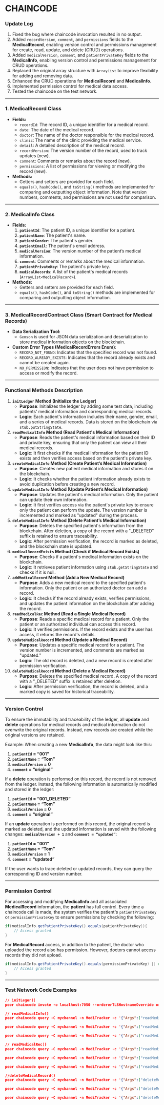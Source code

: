 # CHAINCODE

### Update Log

1. Fixed the bug where chaincode invocation resulted in no output.
2. Added `recordVersion`, `comment`, and `permissions` fields to the **MedicalRecord**, enabling version control and permissions management for create, read, update, and delete (CRUD) operations.
3. Added `medicalVersion`, `comment`, and `patientPrivateKey` fields to the **MedicalInfo**, enabling version control and permissions management for CRUD operations.
4. Replaced the original array structure with `ArrayList` to improve flexibility for adding and removing data.
5. Enhanced the CRUD operations for **MedicalRecord** and **MedicalInfo**.
6. Implemented permission control for medical data access.
7. Tested the chaincode on the test network.

---

### 1. **MedicalRecord Class**

- **Fields:**
    - `recordId`: The record ID, a unique identifier for a medical record.
    - `date`: The date of the medical record.
    - `doctor`: The name of the doctor responsible for the medical record.
    - `clinic`: The name of the clinic providing the medical service.
    - `detail`: A detailed description of the medical record.
    - `recordVersion`: The version number of the record, used to track updates (new).
    - `comment`: Comments or remarks about the record (new).
    - `permissions`: A list of permissions for viewing or modifying the record (new).
- **Methods:**
    - Getters and setters are provided for each field.
    - `equals()`, `hashCode()`, and `toString()` methods are implemented for comparing and outputting object information. Note that version numbers, comments, and permissions are not used for comparison.

---

### 2. **MedicalInfo Class**

- **Fields:**
    1. **`patientId`**: The patient ID, a unique identifier for a patient.
    2. **`patientName`**: The patient's name.
    3. **`patientGender`**: The patient's gender.
    4. **`patientEmail`**: The patient's email address.
    5. **`medicalVersion`**: The version number of the patient’s medical information.
    6. **`comment`**: Comments or remarks about the medical information.
    7. **`patientPrivateKey`**: The patient's private key.
    8. **`medicalRecords`**: A list of the patient's medical records (`ArrayList<MedicalRecord>`).
- **Methods:**
    - Getters and setters are provided for each field.
    - `equals()`, `hashCode()`, and `toString()` methods are implemented for comparing and outputting object information.

---

### 3. **MedicalRecordContract Class (Smart Contract for Medical Records)**

- **Data Serialization Tool:**
    - `Genson` is used for JSON data serialization and deserialization to store medical information objects on the blockchain.
- **Custom Error Types (MedicalRecordErrors Enum):**
    - `RECORD_NOT_FOUND`: Indicates that the specified record was not found.
    - `RECORD_ALREADY_EXISTS`: Indicates that the record already exists and cannot be created again.
    - `NO_PERMISSION`: Indicates that the user does not have permission to access or modify the record.

---

### Functional Methods Description

1. **`initLedger` Method (Initialize the Ledger)**
    - **Purpose**: Initializes the ledger by adding some test data, including patients' medical information and corresponding medical records.
    - **Logic**: Each patient's information includes their name, gender, email, and a series of medical records. Data is stored on the blockchain via `stub.putStringState`.
2. **`readMedicalInfo` Method (Read Patient's Medical Information)**
    - **Purpose**: Reads the patient's medical information based on their ID and private key, ensuring that only the patient can view all their medical records.
    - **Logic**: It first checks if the medical information for the patient ID exists and then verifies access based on the patient's private key.
3. **`createMedicalInfo` Method (Create Patient’s Medical Information)**
    - **Purpose**: Creates new patient medical information and stores it on the blockchain.
    - **Logic**: It checks whether the patient information already exists to avoid duplication before creating a new record.
4. **`updateMedicalInfo` Method (Update Patient’s Medical Information)**
    - **Purpose**: Updates the patient's medical information. Only the patient can update their own information.
    - **Logic**: It first verifies access via the patient's private key to ensure only the patient can perform the update. The version number is incremented and marked as "updated" during the process.
5. **`deleteMedicalInfo` Method (Delete Patient’s Medical Information)**
    - **Purpose**: Deletes the specified patient's information from the blockchain. After deletion, a copy of the record with a "_DELETED" suffix is retained to ensure traceability.
    - **Logic**: After permission verification, the record is marked as deleted, and the blockchain state is updated.
6. **`medicalRecordExists` Method (Check if Medical Record Exists)**
    - **Purpose**: Checks if a patient's medical information exists on the blockchain.
    - **Logic**: It retrieves patient information using `stub.getStringState` and checks if it is null.
7. **`addMedicalRecord` Method (Add a New Medical Record)**
    - **Purpose**: Adds a new medical record to the specified patient's information. Only the patient or an authorized doctor can add a record.
    - **Logic**: It checks if the record already exists, verifies permissions, and updates the patient information on the blockchain after adding the record.
8. **`readMedicalRec` Method (Read a Single Medical Record)**
    - **Purpose**: Reads a specific medical record for a patient. Only the patient or an authorized individual can access this record.
    - **Logic**: It verifies permissions. If the record exists and the user has access, it returns the record's details.
9. **`updateMedicalRecord` Method (Update a Medical Record)**
    - **Purpose**: Updates a specific medical record for a patient. The version number is incremented, and comments are marked as "updated."
    - **Logic**: The old record is deleted, and a new record is created after permission verification.
10. **`deleteMedicalRecord` Method (Delete a Medical Record)**
    - **Purpose**: Deletes the specified medical record. A copy of the record with a "_DELETED" suffix is retained after deletion.
    - **Logic**: After permission verification, the record is deleted, and a marked copy is saved for historical traceability.

---

### Version Control

To ensure the immutability and traceability of the ledger, all **update** and **delete** operations for medical records and medical information do not overwrite the original records. Instead, new records are created while the original versions are retained.

Example: When creating a new **MedicalInfo**, the data might look like this:

1. **`patientId` = “001”**
2. **`patientName` = “Tom”**
3. **`medicalVersion` = 0**
4. **`comment` = “original”**

If a **delete** operation is performed on this record, the record is not removed from the ledger. Instead, the following information is automatically modified and stored in the ledger:

1. **`patientId` = “001_DELETED”**
2. **`patientName` = “Tom”**
3. **`medicalVersion` = 0**
4. **`comment` = “original”**

If an **update** operation is performed on this record, the original record is marked as deleted, and the updated information is saved with the following changes: **`medicalVersion + 1`** and **`comment = “updated”`**:

1. **`patientId` = “001”**
2. **`patientName` = “Tom”**
3. **`medicalVersion` = 1**
4. **`comment` = “updated”**

If the user wants to trace deleted or updated records, they can query the corresponding ID and version number.

---

### Permission Control

For accessing and modifying **MedicalInfo** and all associated **MedicalRecord** information, the **patient** has full control. Every time a chaincode call is made, the system verifies the patient's `patientPrivateKey` or `permissionPrivateKey` to ensure permissions by checking the following:

```java
if(medicalInfo.getPatientPrivateKey().equals(patientPrivateKey)){
    // Access granted
}

```

For **MedicalRecord** access, in addition to the patient, the doctor who uploaded the record also has permission. However, doctors cannot access records they did not upload.

```java
if(medicalInfo.getPatientPrivateKey().equals(permissionPrivateKey) || record.getPermissions().contains(permissionPrivateKey)){
    // Access granted
}

```

---

### Test Network Code Examples

```json
// initLeger()
peer chaincode invoke -o localhost:7050 --ordererTLSHostnameOverride orderer.example.com --tls --cafile ${PWD}/organizations/ordererOrganizations/example.com/orderers/orderer.example.com/msp/tlscacerts/tlsca.example.com-cert.pem -C mychannel -n MediTracker --peerAddresses localhost:7051 --tlsRootCertFiles ${PWD}/organizations/peerOrganizations/org1.example.com/peers/peer0.org1.example.com/tls/ca.crt --peerAddresses localhost:9051 --tlsRootCertFiles ${PWD}/organizations/peerOrganizations/org2.example.com/peers/peer0.org2.example.com/tls/ca.crt -c '{"function":"initLedger","Args":[]}'

// readMedicalInfo()
peer chaincode query -C mychannel -n MediTracker -c '{"Args":["readMedicalInfo","002", "patient002__PrivateKey"]}'

peer chaincode query -C mychannel -n MediTracker -c '{"Args":["readMedicalInfo","001", "Dr.Smith_PrivateKey"]}'

peer chaincode query -C mychannel -n MediTracker -c '{"Args":["readMedicalInfo","003", "Dr.Smith_PrivateKey"]}'

// readMedicalRec()
peer chaincode query -C mychannel -n MediTracker -c '{"Args":["readMedicalRec","001","record1", "Dr.Smith_PrivateKey"]}'

peer chaincode query -C mychannel -n MediTracker -c '{"Args":["readMedicalRec","001","record1", "Dr.Jones_PrivateKey"]}'

peer chaincode query -C mychannel -n MediTracker -c '{"Args":["readMedicalRec","001","record3", "Dr.Jones_PrivateKey"]}'

//deleteMedicalRecord()
peer chaincode query -C mychannel -n MediTracker -c '{"Args":["deleteMedicalRecord","001","record3", "Dr.Jones_PrivateKey"]}'

peer chaincode query -C mychannel -n MediTracker -c '{"Args":["deleteMedicalRecord","001","record1", "Dr.Jones_PrivateKey"]}'

peer chaincode query -C mychannel -n MediTracker -c '{"Args":["deleteMedicalRecord","001","record2", "Dr.Jones_PrivateKey"]}'

```